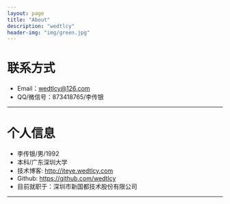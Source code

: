 ```yaml
---
layout: page
title: "About"
description: "wedtlcy"
header-img: "img/green.jpg"
---
```





# 联系方式

*   Email：wedtlcy@126.com
*   QQ/微信号：873418765/李传银

* * *

# 个人信息

*   李传银/男/1992
*   本科/广东深圳大学
*   技术博客: <http://iteye.wedtlcy.com>
*   Github: <https://github.com/wedtlcy>
*   目前就职于：深圳市新国都技术股份有限公司

* * *
